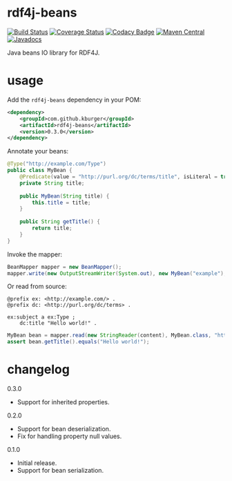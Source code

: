 # rdf4j-beans
[![Build Status](https://travis-ci.org/kburger/rdf4j-beans.svg?branch=master)](https://travis-ci.org/kburger/rdf4j-beans)
[![Coverage Status](https://coveralls.io/repos/github/kburger/rdf4j-beans/badge.svg?branch=master)](https://coveralls.io/github/kburger/rdf4j-beans?branch=master)
[![Codacy Badge](https://api.codacy.com/project/badge/Grade/05b1b8037272416a8d925ec2ce160d54)](https://www.codacy.com/app/burger/rdf4j-beans?utm_source=github.com&amp;utm_medium=referral&amp;utm_content=kburger/rdf4j-beans&amp;utm_campaign=Badge_Grade)
[![Maven Central](https://img.shields.io/maven-central/v/com.github.kburger/rdf4j-beans.svg)](https://search.maven.org/#search%7Cga%7C1%7Cg%3A%22com.github.kburger%22%20a%3A%22rdf4j-beans%22)
[![Javadocs](https://javadoc.io/badge/com.github.kburger/rdf4j-beans.svg)](https://javadoc.io/doc/com.github.kburger/rdf4j-beans)

Java beans IO library for RDF4J.

# usage
Add the `rdf4j-beans` dependency in your POM:
```xml
<dependency>
    <groupId>com.github.kburger</groupId>
    <artifactId>rdf4j-beans</artifactId>
    <version>0.3.0</version>
</dependency>
```

Annotate your beans:
```java
@Type("http://example.com/Type")
public class MyBean {
    @Predicate(value = "http://purl.org/dc/terms/title", isLiteral = true)
    private String title;
    
    public MyBean(String title) {
        this.title = title;
    }
    
    public String getTitle() {
        return title;
    }
}
```

Invoke the mapper:
```java
BeanMapper mapper = new BeanMapper();
mapper.write(new OutputStreamWriter(System.out), new MyBean("example"), "http://example.com/subject", RDFFormat.TURTLE);
```

Or read from source:
```
@prefix ex: <http://example.com/> .
@prefix dc: <http://purl.org/dc/terms> .

ex:subject a ex:Type ;
    dc:title "Hello world!" .
```

```java
MyBean bean = mapper.read(new StringReader(content), MyBean.class, "http://example.com/subject", RDFFormat.TURTLE);
assert bean.getTitle().equals("Hello world!");
```

# changelog
0.3.0
- Support for inherited properties.

0.2.0
- Support for bean deserialization.
- Fix for handling property null values. 

0.1.0
- Initial release.
- Support for bean serialization.

